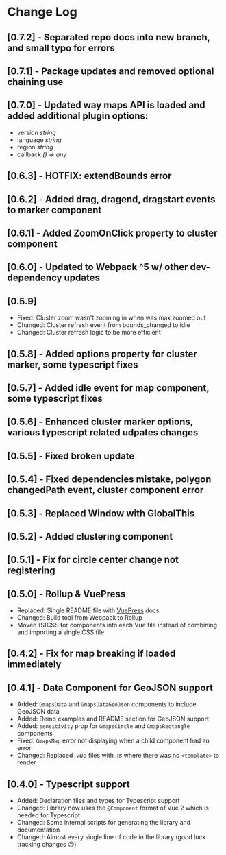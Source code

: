 # Change Log

## [0.7.2] - Separated repo docs into new branch, and small typo for errors
## [0.7.1] - Package updates and removed optional chaining use
## [0.7.0] - Updated way maps API is loaded and added additional plugin options:
 - version _string_
 - language _string_
 - region _string_
 - callback _() => any_

## [0.6.3] - HOTFIX: extendBounds error
## [0.6.2] - Added drag, dragend, dragstart events to marker component
## [0.6.1] - Added ZoomOnClick property to cluster component
## [0.6.0] - Updated to Webpack ^5 w/ other dev-dependency updates

## [0.5.9]
- Fixed: Cluster zoom wasn't zooming in when was max zoomed out
- Changed: Cluster refresh event from bounds_changed to idle
- Changed: Cluster refresh logic to be more efficient
## [0.5.8] - Added options property for cluster marker, some typescript fixes
## [0.5.7] - Added idle event for map component, some typescript fixes
## [0.5.6] - Enhanced cluster marker options, various typescript related udpates changes
## [0.5.5] - Fixed broken update
## [0.5.4] - Fixed dependencies mistake, polygon changedPath event, cluster component error
## [0.5.3] - Replaced Window with GlobalThis
## [0.5.2] - Added clustering component
## [0.5.1] - Fix for circle center change not registering
## [0.5.0] - Rollup & VuePress
- Replaced: Single README file with [VuePress](https://vuepress.vuejs.org/) docs
- Changed: Build tool from Webpack to Rollup
- Moved (S)CSS for components into each Vue file instead of combining and importing a single CSS file

## [0.4.2] - Fix for map breaking if loaded immediately
## [0.4.1] - Data Component for GeoJSON support
- Added: `GmapsData` and `GmapsDataGeoJson` components to include GeoJSON data
- Added: Demo examples and README section for GeoJSON support
- Added: `sensitivity` prop for `GmapsCircle` and `GmapsRectangle` components
- Fixed: `GmapsMap` error not displaying when a child component had an error
- Changed: Replaced _.vue_ files with _.ts_ where there was no `<template>` to render
## [0.4.0] - Typescript support
- Added: Declaration files and types for Typescript support
- Changed: Library now uses the `@Component` format of Vue 2 which is needed for Typescript
- Changed: Some internal scripts for generating the library and documentation
- Changed: Almost every single line of code in the library (good luck tracking changes 😥)
